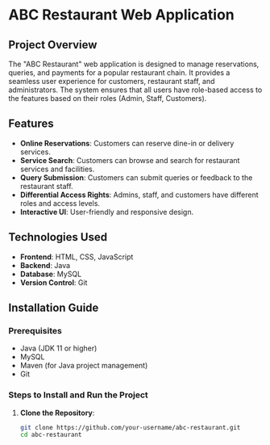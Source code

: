 # ABC Restaurant Web Application

## Project Overview
The "ABC Restaurant" web application is designed to manage reservations, queries, and payments for a popular restaurant chain. It provides a seamless user experience for customers, restaurant staff, and administrators. The system ensures that all users have role-based access to the features based on their roles (Admin, Staff, Customers).

## Features
- **Online Reservations**: Customers can reserve dine-in or delivery services.
- **Service Search**: Customers can browse and search for restaurant services and facilities.
- **Query Submission**: Customers can submit queries or feedback to the restaurant staff.
- **Differential Access Rights**: Admins, staff, and customers have different roles and access levels.
- **Interactive UI**: User-friendly and responsive design.
  
## Technologies Used
- **Frontend**: HTML, CSS, JavaScript 
- **Backend**: Java 
- **Database**: MySQL
- **Version Control**: Git

## Installation Guide
### Prerequisites
- Java (JDK 11 or higher)
- MySQL
- Maven (for Java project management)
- Git

### Steps to Install and Run the Project

1. **Clone the Repository**:
   ```bash
   git clone https://github.com/your-username/abc-restaurant.git
   cd abc-restaurant
